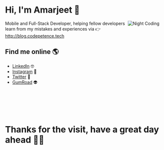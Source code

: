 
# Hi, I'm Amarjeet 👋

<img alt="Night Coding" src="https://user-images.githubusercontent.com/38986305/122662088-fc74ea00-d1ad-11eb-9aa8-f920e2e271d1.gif" align="right"/>

Mobile and Full-Stack Developer, helping fellow developers learn from my mistakes and experiences via 👉 http://blog.codepetence.tech

## Find me online 🌎

- <a href="https://www.linkedin.com/in/amarjeet987/">LinkedIn</a> 🤓
- <a href="https://www.instagram.com/codemanship/">Instagram</a> 🤳
- <a href="https://twitter.com/codepetence">Twitter</a> 🐤
- <a href="https://app.gumroad.com/codepetence">GumRoad</a> 👽
<br/><br/><br/><br/><br/><br/>
# Thanks for the visit, have a great day ahead 🧑‍💻

